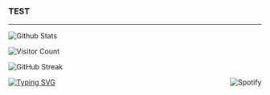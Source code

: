 ### TEST
---
<img align="center" style='pointer-events:none' src="https://github-readme-stats.vercel.app/api?username=AlexandreHamm&theme=react&show_icons=true&hide_title=true&hide_border=true" alt="Github Stats">

![Visitor Count](https://profile-counter.glitch.me/AlexandreHamm/count.svg)

![GitHub Streak](http://github-readme-streak-stats.herokuapp.com?user=AlexandreHamm&theme=react&hide_border=true&date_format=M%20j%5B%2C%20Y%5D&fire=DDDDDD&currStreakNum=DDDDDD&sideNums=DDDDDD)

<img align="right" src="https://spotify-github-profile.vercel.app/api/view?uid=xdeepz&cover_image=false&theme=novatorem&bar_color=0dbef2&bar_color_cover=false&align=right" href='https://spotify-github-profile.vercel.app/api/view?uid=xdeepz&redirect=true' alt="Spotify">

[![Typing SVG](https://readme-typing-svg.herokuapp.com?color=%2336BCF7&size=30&lines=Welcome)](https://git.io/typing-svg)